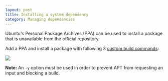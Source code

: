 ```yaml
---
layout: post
title: Installing a system dependency
category: Managing dependencies
---
```


Ubuntu's Personal Package Archives (PPA) can be used to install a package
that is unavailable from the official repository.

Add a PPA and install a package with following 3 [custom build
commands](/docs/customizing-build-commands.html):

<img src="/docs/assets/img/how-to-install-dependency-from-ppa/ppa.png" class="img-responsive">

__Note:__ An `-y` option must be used in order to prevent APT from
requesting an input and blocking a build.

